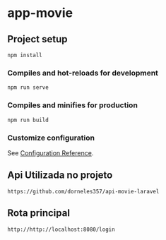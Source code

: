 # app-movie

## Project setup
```
npm install
```

### Compiles and hot-reloads for development
```
npm run serve
```

### Compiles and minifies for production
```
npm run build
```

### Customize configuration
See [Configuration Reference](https://cli.vuejs.org/config/).

## Api Utilizada no projeto

    https://github.com/dorneles357/api-movie-laravel


## Rota principal

    http://http://localhost:8080/login
